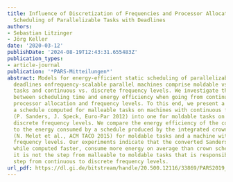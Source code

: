 ```yaml
---
title: Influence of Discretization of Frequencies and Processor Allocation on Static
  Scheduling of Parallelizable Tasks with Deadlines
authors:
- Sebastian Litzinger
- Jörg Keller
date: '2020-03-12'
publishDate: '2024-08-19T12:43:31.655483Z'
publication_types:
- article-journal
publication: '*PARS-Mitteilungen*'
abstract: Models for energy-efficient static scheduling of parallelizable tasks with
  deadlines onfrequency-scalable parallel machines comprise moldable vs. malleable
  tasks and continuous vs. discrete frequency levels. We investigate the tradeoff
  between scheduling time and energy efficiency when going from continuous to discrete
  processor allocation and frequency levels. To this end, we present a tool to convert
  a schedule computed for malleable tasks on machines with continuous frequency scaling
  (P. Sanders, J. Speck, Euro-Par 2012) into one for moldable tasks on a machine with
  discrete frequency levels. We compare the energy efficiency of the converted schedule
  to the energy consumed by a schedule produced by the integrated crown scheduler
  (N. Melot et al., ACM TACO 2015) for moldable tasks and a machine with discrete
  frequency levels. Our experiments indicate that the converted Sanders Speck schedules,
  while computed faster, consume more energy on average than crown schedules. Surprisingly,
  it is not the step from malleable to moldable tasks that is responsible, but the
  step from continuous to discrete frequency levels.
url_pdf: https://dl.gi.de/bitstream/handle/20.500.12116/33869/PARS2019_paper_4.pdf
---
```


